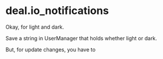# deal.io_notifications

Okay, for light and dark.

Save a string in UserManager that holds whether light or dark.

But, for update changes, you have to 